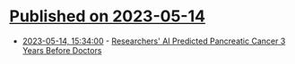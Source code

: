 # [Published on 2023-05-14](index.md)

* [2023-05-14, 15:34:00](https://science.slashdot.org/story/23/05/13/2226250/researchers-ai-predicted-pancreatic-cancer-3-years-before-doctors?utm_source=rss1.0mainlinkanon&utm_medium=feed) - [Researchers' AI Predicted Pancreatic Cancer 3 Years Before Doctors](https://science.slashdot.org/story/23/05/13/2226250/researchers-ai-predicted-pancreatic-cancer-3-years-before-doctors?utm_source=rss1.0mainlinkanon&utm_medium=feed)
